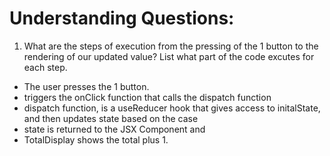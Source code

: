 # Understanding Questions:

1. What are the steps of execution from the pressing of the 1 button to the rendering of our updated value? List what part of the code excutes for each step.

- The user presses the 1 button.
- triggers the onClick function that calls the dispatch function
- dispatch function, is a useReducer hook that gives access to initalState, and then updates state based on the case
- state is returned to the JSX Component and
- TotalDisplay shows the total plus 1.
